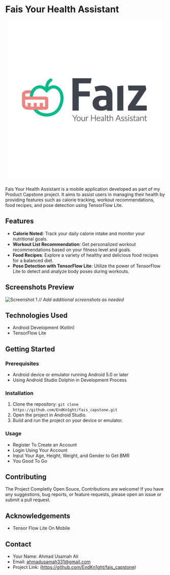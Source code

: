 # Fais Your Health Assistant

![App Logo](logo_faiz.svg)

Fais Your Health Assistant is a mobile application developed as part of my Product Capstone project. It aims to assist users in managing their health by providing features such as calorie tracking, workout recommendations, food recipes, and pose detection using TensorFlow Lite.

## Features

- **Calorie Noted**: Track your daily calorie intake and monitor your nutritional goals.
- **Workout List Recommendation**: Get personalized workout recommendations based on your fitness level and goals.
- **Food Recipes**: Explore a variety of healthy and delicious food recipes for a balanced diet.
- **Pose Detection with TensorFlow Lite**: Utilize the power of TensorFlow Lite to detect and analyze body poses during workouts.

## Screenshots Preview

![Screenshot 1](screenshots/screenshot1.png)
_// Add additional screenshots as needed_

## Technologies Used

- Android Development (Kotlin)
- TensorFlow Lite

## Getting Started

### Prerequisites

- Android device or emulator running Android 5.0 or later
- Using Android Studio Dolphin in Development Process

### Installation

1. Clone the repository: `git clone https://github.com/EndKn1ght/fais_capstone.git`
2. Open the project in Android Studio.
3. Build and run the project on your device or emulator.

### Usage

- Register To Create an Account
- Login Using Your Account
- Input Your Age, Height, Weight, and Gender to Get BMR
- You Good To Go

## Contributing

The Project Completly Open Souce, Contributions are welcome! If you have any suggestions, bug reports, or feature requests, please open an issue or submit a pull request.

## Acknowledgements

- Tensor Flow Lite On Mobile

## Contact

- Your Name: Ahmad Usamah Ali
- Email: ahmadusamah331@gmail.com
- Project Link: (https://github.com/EndKn1ght/fais_capstone)
